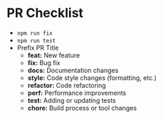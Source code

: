 # PR Checklist

- `npm run fix`
- `npm run test`
- Prefix PR Title
  - **feat:** New feature
  - **fix:** Bug fix
  - **docs:** Documentation changes
  - **style:** Code style changes (formatting, etc.)
  - **refactor:** Code refactoring
  - **perf:** Performance improvements
  - **test:** Adding or updating tests
  - **chore:** Build process or tool changes
